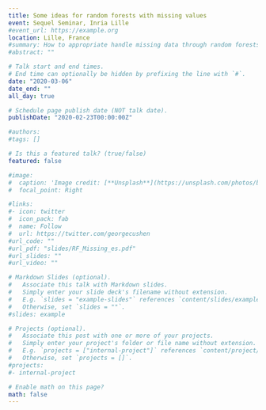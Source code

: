 ```yaml
---
title: Some ideas for random forests with missing values
event: Sequel Seminar, Inria Lille
#event_url: https://example.org
location: Lille, France
#summary: How to appropriate handle missing data through random forests.
#abstract: ""

# Talk start and end times.
# End time can optionally be hidden by prefixing the line with `#`.
date: "2020-03-06"
date_end: ""
all_day: true

# Schedule page publish date (NOT talk date).
publishDate: "2020-02-23T00:00:00Z"

#authors:
#tags: []

# Is this a featured talk? (true/false)
featured: false

#image:
#  caption: 'Image credit: [**Unsplash**](https://unsplash.com/photos/bzdhc5b3Bxs)'
#  focal_point: Right

#links:
#- icon: twitter
#  icon_pack: fab
#  name: Follow
#  url: https://twitter.com/georgecushen
#url_code: ""
#url_pdf: "slides/RF_Missing_es.pdf"
#url_slides: ""
#url_video: ""

# Markdown Slides (optional).
#   Associate this talk with Markdown slides.
#   Simply enter your slide deck's filename without extension.
#   E.g. `slides = "example-slides"` references `content/slides/example-slides.md`.
#   Otherwise, set `slides = ""`.
#slides: example

# Projects (optional).
#   Associate this post with one or more of your projects.
#   Simply enter your project's folder or file name without extension.
#   E.g. `projects = ["internal-project"]` references `content/project/deep-learning/index.md`.
#   Otherwise, set `projects = []`.
#projects:
#- internal-project

# Enable math on this page?
math: false
---
```

